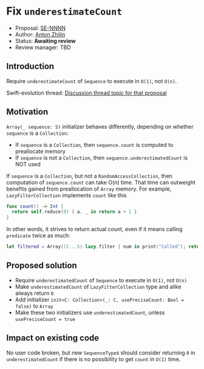 # Fix `underestimateCount`

* Proposal: [SE-NNNN](NNNN-filename.md)
* Author: [Anton Zhilin](https://github.com/Anton3)
* Status: **Awaiting review**
* Review manager: TBD

## Introduction

Require `underestimateCount` of `Sequence` to execute in `O(1)`, not `O(n)`.

Swift-evolution thread: [Discussion thread topic for that proposal](http://news.gmane.org/gmane.comp.lang.swift.evolution)

## Motivation

`Array(_ sequence: S)` initializer behaves differently, depending on whether `sequence` is a `Collection`:

- If `sequence` is a `Collection`, then `sequence.count` is computed to preallocate memory
- If `sequence` is not a `Collection`, then `sequence.underestimatedCount` is NOT used

If `sequence` is a `Collection`, but not a `RandomAccessCollection`, then computation of `sequence.count` can take O(n) time.
That time can outweight benefits gained from preallocation of `Array` memory.
For example, `LazyFilterCollection` implements `count` like this

```swift
func count() -> Int {
  return self.reduce(0) { a, _ in return a + 1 }
}
```

In other words, it strives to return actual count, even if it means calling `predicate` twice as much:

```swift
let filtered = Array((1...5).lazy.filter { num in print("Called"); return true })  // "Called" 10 times
```

## Proposed solution

- Require `underestimatedCount` of `Sequence` to execute in `O(1)`, not `O(n)`
- Make `underestimatedCount` of `LazyFilterCollection` type and alike always return `0`
- Add initializer `init<C: Collection>(_: C, usePreciseCount: Bool = false)` to `Array`
- Make these two initializers use `underestimatedCount`, unless `usePreciseCount = true` 

## Impact on existing code

No user code broken, but new `SequenceType`s should consider returning `0` in `underestimatedCount`
if there is no possibility to get `count` in `O(1)` time.
